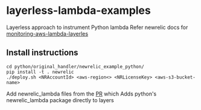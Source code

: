 # layerless-lambda-examples
Layerless approach to instrument Python lambda
Refer newrelic docs for [monitoring-aws-lambda-layerles](https://docs.newrelic.com/docs/serverless-function-monitoring/aws-lambda-monitoring/instrument-lambda-function/enable-serverless-monitoring-aws-lambda-layerless/#python)

## Install instructions

```
cd python/original_handler/newrelic_example_python/ 
pip install -t . newrelic
./deploy.sh <NRAccountId> <aws-region<> <NRLicenseKey> <aws-s3-bucket-name>
```

Add newrelic_lambda files from the [PR](https://github.com/newrelic/newrelic-lambda-layers/pull/225/files#diff-8751b2dd2bff783f7ddea28427cbfbb87304457216ecf5da6cc1c4cbf0215814) which Adds python's newrelic_lambda package directly to layers
